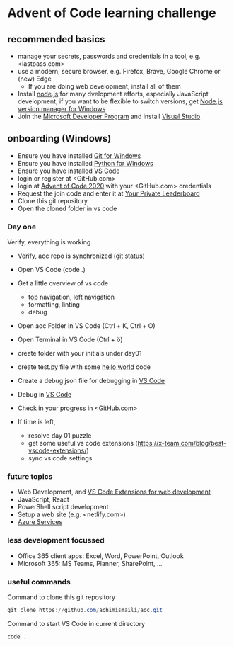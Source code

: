 # Advent of Code learning challenge

## recommended basics

* manage your secrets, passwords and credentials in a tool, e.g. <lastpass.com>
* use a modern, secure browser, e.g. Firefox, Brave, Google Chrome or (new) Edge
  * If you are doing web development, install all of them
* Install [node.js](https://nodejs.org/en/download/) for many dvelopment efforts, especially JavaScript development, if you want to be flexible to switch versions, get [Node.js version manager for Windows](https://github.com/coreybutler/nvm-windows)
* Join the [Microsoft Developer Program](http://developer.microsoft.com/) and install [Visual Studio](https://visualstudio.microsoft.com/vs/)

## onboarding (Windows)

* Ensure you have installed [Git for Windows](https://gitforwindows.org/)
* Ensure you have installed [Python for Windows](https://www.python.org/downloads/windows/) 
* Ensure you have installed [VS Code](https://code.visualstudio.com/Download)
* login or register at <GitHub.com>
* login at [Advent of Code 2020](https://adventofcode.com/2020) with your <GitHub.com> credentials
* Request the join code and enter it at [Your Private Leaderboard](https://adventofcode.com/2020/leaderboard/private)
* Clone this git repository
* Open the cloned folder in vs code

### Day one

Verify, everything is working

* Verify, aoc repo is synchronized (git status)
* Open VS Code (code .)
* Get a little overview of vs code
  * top navigation, left navigation
  * formatting, linting
  * debug
  
* Open aoc Folder in VS Code (Ctrl + K, Ctrl + O)
* Open Terminal in VS Code (Ctrl + ö)
* create folder with your initials under day01
* create test.py file with some [hello world](https://docs.microsoft.com/de-de/azure/machine-learning/tutorial-1st-experiment-hello-world) code
* Create a debug json file for debugging in [VS Code](https://code.visualstudio.com/Download)
* Debug in [VS Code](https://code.visualstudio.com/Download)
* Check in your progress in <GitHub.com>
* If time is left, 
  * resolve day 01 puzzle
  * get some useful vs code extensions (<https://x-team.com/blog/best-vscode-extensions/>)
  * sync vs code settings

### future topics    

* Web Development, and [VS Code Extensions for web development](https://www.blog.duomly.com/13-useful-vs-code-extensions-for-front-end-development/)
* JavaScript, React
* PowerShell script development 
* Setup a web site (e.g. <netlify.com>)
* [Azure Services](https://portal.azure.com)

### less development focussed

* Office 365 client apps: Excel, Word, PowerPoint, Outlook
* Microsoft 365: MS Teams, Planner, SharePoint, ...

### useful commands

Command to clone this git repository

```PowerShell
git clone https://github.com/achimismaili/aoc.git 
```

Command to start VS Code in current directory

```PowerShell
code . 
```

